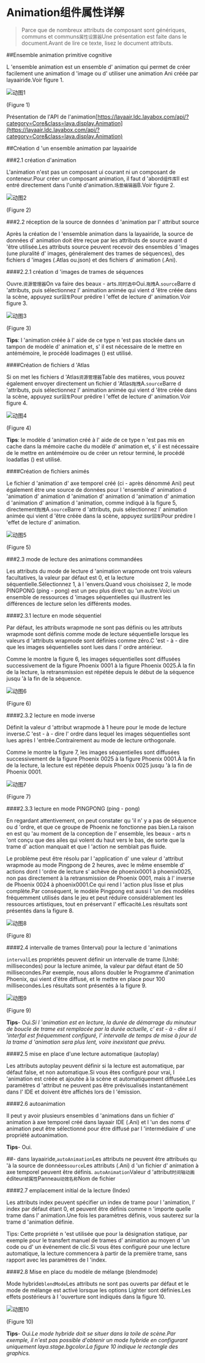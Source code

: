 # Animation组件属性详解

> Parce que de nombreux attributs de composant sont génériques, communs et communs`属性设置器`Une présentation est faite dans le document.Avant de lire ce texte, lisez le document attributs.



##Ensemble animation primitive cognitive

L 'ensemble animation est un ensemble d' animation qui permet de créer facilement une animation d 'image ou d' utiliser une animation Ani créée par layaairide.Voir figure 1.

![动图1](img/1.gif) 


(Figure 1)

Présentation de l'API de l'animation[https://layaair.ldc.layabox.com/api/?category=Core&class=laya.display.Animation](https://layaair.ldc.layabox.com/api/?category=Core&class=laya.display.Animation)



##Création d 'un ensemble animation par layaairide

###2.1 création d'animation

L'animation n'est pas un composant ui courant ni un composant de conteneur.Pour créer un composant animation, il faut d 'abord`组件库`Il est entré directement dans l'unité d'animation.`场景编辑器`B.Voir figure 2.

![动图2](img/2.gif) 


(Figure 2)




###2.2 réception de la source de données d 'animation par l' attribut source

Après la création de l 'ensemble animation dans la layaairide, la source de données d' animation doit être reçue par les attributs de source avant d 'être utilisée.Les attributs source peuvent recevoir des ensembles d 'images (une pluralité d' images, généralement des trames de séquences), des fichiers d 'images (.Atlas ou.json) et des fichiers d' animation (.Ani).

####2.2.1 création d 'images de trames de séquences

Ouvre.`资源管理器`On va faire des beaux - arts.`同时选中`Oui.`拖拽`A.`source`Barre d 'attributs, puis sélectionnez l' animation animée qui vient d 'être créée dans la scène, appuyez sur`回车`Pour prédire l 'effet de lecture d' animation.Voir figure 3.

![动图3](img/3.gif) 


(Figure 3)

**Tips**: l 'animation créée à l' aide de ce type n 'est pas stockée dans un tampon de modèle d' animation et, s' il est nécessaire de le mettre en antémémoire, le procédé loadimages () est utilisé.

####Création de fichiers d 'Atlas

Si on met les fichiers d 'Atlas`资源管理器`Table des matières, vous pouvez également envoyer directement un fichier d 'Atlas`拖拽`A.`source`Barre d 'attributs, puis sélectionnez l' animation animée qui vient d 'être créée dans la scène, appuyez sur`回车`Pour prédire l 'effet de lecture d' animation.Voir figure 4.

![动图4](img/4.gif) 


(Figure 4)

**Tips**: le modèle d 'animation créé à l' aide de ce type n 'est pas mis en cache dans la mémoire cache du modèle d' animation et, s' il est nécessaire de le mettre en antémémoire ou de créer un retour terminé, le procédé loadatlas () est utilisé.

####Création de fichiers animés

Le fichier d 'animation d' axe temporel créé (ci - après dénommé Ani) peut également être une source de données pour l 'ensemble d' animation d 'animation d' animation d 'animation d' animation d 'animation d' animation d 'animation d' animation d 'animation, comme indiqué à la figure 5, directement`拖拽`A.`source`Barre d 'attributs, puis sélectionnez l' animation animée qui vient d 'être créée dans la scène, appuyez sur`回车`Pour prédire l 'effet de lecture d' animation.

![动图5](img/5.gif) 


(Figure 5)

###2.3 mode de lecture des animations commandées

Les attributs du mode de lecture d 'animation wrapmode ont trois valeurs facultatives, la valeur par défaut est 0, et la lecture séquentielle.Sélectionnez 1, à l 'envers.Quand vous choisissez 2, le mode PINGPONG (ping - pong) est un peu plus direct qu 'un autre.Voici un ensemble de ressources d 'images séquentielles qui illustrent les différences de lecture selon les différents modes.

####2.3.1 lecture en mode séquentiel

Par défaut, les attributs wrapmode ne sont pas définis ou les attributs wrapmode sont définis comme mode de lecture séquentielle lorsque les valeurs d 'attributs wrapmode sont définies comme zéro.C 'est - à - dire que les images séquentielles sont lues dans l' ordre antérieur.

Comme le montre la figure 6, les images séquentielles sont diffusées successivement de la figure Phoenix 0001 à la figure Phoenix 0025.À la fin de la lecture, la retransmission est répétée depuis le début de la séquence jusqu 'à la fin de la séquence.

![动图6](img/6.gif) 


(Figure 6)

####2.3.2 lecture en mode inverse

Définit la valeur d 'attribut wrapmode à 1 heure pour le mode de lecture inverse.C 'est - à - dire l' ordre dans lequel les images séquentielles sont lues après l 'entrée.Contrairement au mode de lecture orthogonale.

Comme le montre la figure 7, les images séquentielles sont diffusées successivement de la figure Phoenix 0025 à la figure Phoenix 0001.À la fin de la lecture, la lecture est répétée depuis Phoenix 0025 jusqu 'à la fin de Phoenix 0001.


![动图7](img/7.gif) 


(Figure 7)

####2.3.3 lecture en mode PINGPONG (ping - pong)

En regardant attentivement, on peut constater qu 'il n' y a pas de séquence ou d 'ordre, et que ce groupe de Phoenix ne fonctionne pas bien.La raison en est qu 'au moment de la conception de l' ensemble, les beaux - arts n 'ont conçu que des ailes qui volent du haut vers le bas, de sorte que la trame d' action manquait et que l 'action ne semblait pas fluide.

Le problème peut être résolu par l 'application d' une valeur d 'attribut wrapmode au mode Pingpong de 2 heures, avec le même ensemble d' actions dont l 'ordre de lecture s' achève de phoenix0001 à phoenix0025, non pas directement à la retransmission de Phoenix 0001, mais à l' inverse de Phoenix 0024 à phoenix0001.Ce qui rend l 'action plus lisse et plus complète.Par conséquent, le modèle Pingpong est aussi l 'un des modèles fréquemment utilisés dans le jeu et peut réduire considérablement les ressources artistiques, tout en préservant l' efficacité.Les résultats sont présentés dans la figure 8.

![动图8](img/8.gif) 


(Figure 8)

####2.4 intervalle de trames (Interval) pour la lecture d 'animations

`interval`Les propriétés peuvent définir un intervalle de trame (Unité: millisecondes) pour la lecture animée, la valeur par défaut étant de 50 millisecondes.Par exemple, nous allons doubler le Programme d'animation Phoenix, qui vient d'être diffusé, et le mettre en place pour 100 millisecondes.Les résultats sont présentés à la figure 9.


![动图9](img/9.gif) 


(Figure 9)

**Tips**- Oui.*Si l 'animation est en lecture, la durée de démarrage du minuteur de boucle de trame est remplacée par la durée actuelle, c' est - à - dire si l 'interfal est fréquemment configuré, l' intervalle de temps de mise à jour de la trame d 'animation sera plus lent, voire inexistant que prévu.*



####2.5 mise en place d'une lecture automatique (autoplay)

Les attributs autoplay peuvent définir si la lecture est automatique, par défaut false, et non automatique.Si vous êtes configuré pour vrai, l 'animation est créée et ajoutée à la scène et automatiquement diffusée.Les paramètres d 'attribut ne peuvent pas être prévisualisés instantanément dans l' IDE et doivent être affichés lors de l 'émission.



####2.6 autoanimation

Il peut y avoir plusieurs ensembles d 'animations dans un fichier d' animation à axe temporel créé dans layaair IDE (.Ani) et l 'un des noms d' animation peut être sélectionné pour être diffusé par l 'intermédiaire d' une propriété autoanimation.

**Tips**- Oui.

##- dans layaairide,`autoAnimation`Les attributs ne peuvent être attribués qu 'à la source de données`source`Les attributs (.Ani) d 'un fichier d' animation à axe temporel peuvent être définis. `autoAnimation`Valeur d 'attribut`时间轴动画`éditeur`帧属性`Panneau`动效名称`Nom de fichier



####2.7 emplacement initial de la lecture (Index)

Les attributs index peuvent spécifier un index de trame pour l 'animation, l' index par défaut étant 0, et peuvent être définis comme n 'importe quelle trame dans l' animation.Une fois les paramètres définis, vous sauterez sur la trame d 'animation définie.

Tips: Cette propriété n 'est utilisée que pour la désignation statique, par exemple pour le transfert manuel de trames d' animation au moyen d 'un code ou d' un événement de clic.Si vous êtes configuré pour une lecture automatique, la lecture commencera à partir de la première trame, sans rapport avec les paramètres de l 'index.



####2.8 Mise en place du modèle de mélange (blendmode)

Mode hybride`blendMode`Les attributs ne sont pas ouverts par défaut et le mode de mélange est activé lorsque les options Lighter sont définies.Les effets postérieurs à l 'ouverture sont indiqués dans la figure 10.

![动图10](img/10.gif) <br />


(Figure 10)

**Tips**- Oui.*Le mode hybride doit se situer dans la toile de scène.Par exemple, il n'est pas possible d'obtenir un mode hybride en configurant uniquement laya.stage.bgcolor.La figure 10 indique le rectangle des graphics.*



